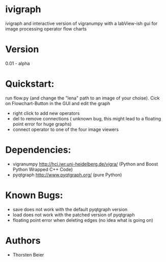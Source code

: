 ivigraph
========

ivigraph and interactive version of vigranumpy with a labView-ish gui for image processing operator  flow charts

Version
=============
0.01 - alpha

Quickstart:
============
run flow.py (and change the "lena" path to an image of your choise).
Cick on Flowchart-Button in the GUI and edit the graph 

- right click to add new operators 
- del to remove connections ( unknown bug, this might lead to a floating point error for huge graphs)
- connect operator to one of the four image viewers

Dependencies:
=============
- vigranumpy   http://hci.iwr.uni-heidelberg.de/vigra/  (Python and Boost Python Wrapped C++ Code)
- pyqtgraph   http://www.pyqtgraph.org/   (pure Python)

Known Bugs:
=============

- save does not work with the default pyqtgraph version
- load does not work with the patched version of pyqtgraph
- floating point error when deleting edges (no idea what is going on)

Authors
=============
- Thorsten Beier
